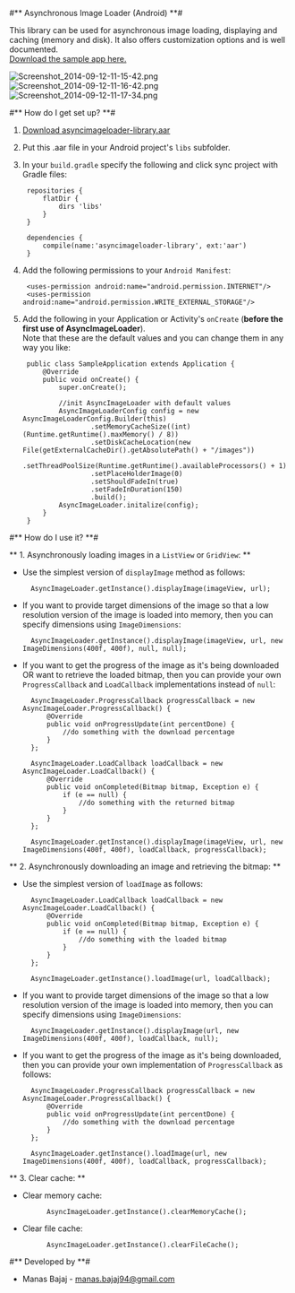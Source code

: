 #** Asynchronous Image Loader (Android) **#

This library can be used for asynchronous image loading, displaying and caching (memory and disk). It also offers customization options and is well documented.   
[Download the sample app here.](https://bitbucket.org/enthusiast94/asyncimageloader/downloads/asyncimageloader-sample_app.apk)

![Screenshot_2014-09-12-11-15-42.png](https://bitbucket.org/repo/LnzAa6/images/1539677683-Screenshot_2014-09-12-11-15-42.png) ![Screenshot_2014-09-12-11-16-42.png](https://bitbucket.org/repo/LnzAa6/images/1607332766-Screenshot_2014-09-12-11-16-42.png) ![Screenshot_2014-09-12-11-17-34.png](https://bitbucket.org/repo/LnzAa6/images/1681662346-Screenshot_2014-09-12-11-17-34.png)

#** How do I get set up? **#

1. [Download asyncimageloader-library.aar](https://bitbucket.org/enthusiast94/asyncimageloader/downloads/asyncimageloader-library.aar)
2. Put this .aar file in your Android project's `libs` subfolder.
3. In your `build.gradle` specify the following and click sync project with Gradle files:

		repositories {
		    flatDir {
		        dirs 'libs'
		    }
		}

		dependencies {
		    compile(name:'asyncimageloader-library', ext:'aar')
		}

4. Add the following permissions to your `Android Manifest`: 

	    <uses-permission android:name="android.permission.INTERNET"/>
	    <uses-permission android:name="android.permission.WRITE_EXTERNAL_STORAGE"/>

5. Add the following in your Application or Activity's `onCreate` (**before the first use of AsyncImageLoader**).   
Note that these are the default values and you can change them in any way you like: 
		
		public class SampleApplication extends Application {
		    @Override
		    public void onCreate() {
		        super.onCreate();

		        //init AsyncImageLoader with default values
		        AsyncImageLoaderConfig config = new AsyncImageLoaderConfig.Builder(this)
		                .setMemoryCacheSize((int) (Runtime.getRuntime().maxMemory() / 8))
		                .setDiskCacheLocation(new File(getExternalCacheDir().getAbsolutePath() + "/images"))
		                .setThreadPoolSize(Runtime.getRuntime().availableProcessors() + 1)
		                .setPlaceHolderImage(0)
		                .setShouldFadeIn(true)
		                .setFadeInDuration(150)
		                .build();
		        AsyncImageLoader.initalize(config);
	   		}
		} 

#** How do I use it? **#

** 1. Asynchronously loading images in a `ListView` or `GridView`: **

* Use the simplest version of `displayImage` method as follows:

		AsyncImageLoader.getInstance().displayImage(imageView, url);

* If you want to provide target dimensions of the image so that a low resolution version of the image is loaded into memory, then you can specify dimensions using `ImageDimensions`: 
		
		AsyncImageLoader.getInstance().displayImage(imageView, url, new ImageDimensions(400f, 400f), null, null);

* If you want to get the progress of the image as it's being downloaded OR want to retrieve the loaded bitmap, then you can provide your own `ProgressCallback` and `LoadCallback` implementations instead of `null`:

		AsyncImageLoader.ProgressCallback progressCallback = new AsyncImageLoader.ProgressCallback() {
            @Override
            public void onProgressUpdate(int percentDone) {
                //do something with the download percentage 
            }
        };

        AsyncImageLoader.LoadCallback loadCallback = new AsyncImageLoader.LoadCallback() {
            @Override
            public void onCompleted(Bitmap bitmap, Exception e) {
                if (e == null) {
                    //do something with the returned bitmap
                }
            }
        };

		AsyncImageLoader.getInstance().displayImage(imageView, url, new ImageDimensions(400f, 400f), loadCallback, progressCallback);

** 2. Asynchronously downloading an image and retrieving the bitmap: **

* Use the simplest version of `loadImage` as follows: 
		
        AsyncImageLoader.LoadCallback loadCallback = new AsyncImageLoader.LoadCallback() {
            @Override
            public void onCompleted(Bitmap bitmap, Exception e) {
                if (e == null) {
                    //do something with the loaded bitmap
                }
            }
        };

        AsyncImageLoader.getInstance().loadImage(url, loadCallback);

* If you want to provide target dimensions of the image so that a low resolution version of the image is loaded into memory, then you can specify dimensions using `ImageDimensions`: 
		
		AsyncImageLoader.getInstance().displayImage(url, new ImageDimensions(400f, 400f), loadCallback, null);

* If you want to get the progress of the image as it's being downloaded, then you can provide your own implementation of `ProgressCallback` as follows: 

		AsyncImageLoader.ProgressCallback progressCallback = new AsyncImageLoader.ProgressCallback() {
            @Override
            public void onProgressUpdate(int percentDone) {
                //do something with the download percentage 
            }
        };

        AsyncImageLoader.getInstance().loadImage(url, new ImageDimensions(400f, 400f), loadCallback, progressCallback);        

** 3. Clear cache: **

* Clear memory cache:

            AsyncImageLoader.getInstance().clearMemoryCache();

* Clear file cache: 

            AsyncImageLoader.getInstance().clearFileCache();


#** Developed by **#

* Manas Bajaj - <manas.bajaj94@gmail.com>